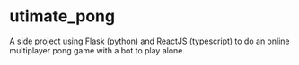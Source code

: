 # utimate_pong
A side project using Flask (python) and ReactJS (typescript) to do an online multiplayer pong game with a bot to play alone.
